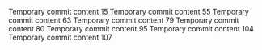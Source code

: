 Temporary commit content 15
Temporary commit content 55
Temporary commit content 63
Temporary commit content 79
Temporary commit content 80
Temporary commit content 95
Temporary commit content 104
Temporary commit content 107
